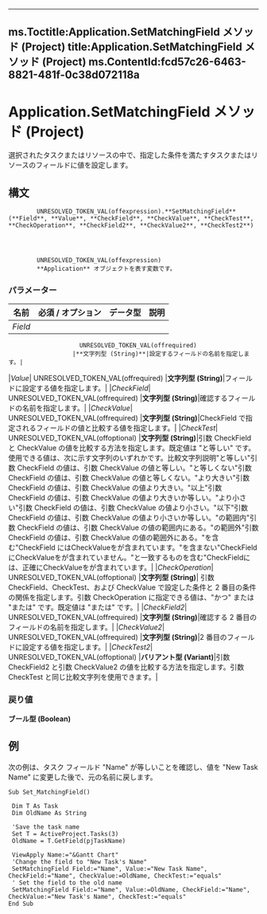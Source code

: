 

---
ms.Toctitle:Application.SetMatchingField メソッド (Project)
title:Application.SetMatchingField メソッド (Project)
ms.ContentId:fcd57c26-6463-8821-481f-0c38d072118a
---
# Application.SetMatchingField メソッド (Project)




選択されたタスクまたはリソースの中で、指定した条件を満たすタスクまたはリソースのフィールドに値を設定します。

## 構文

            UNRESOLVED_TOKEN_VAL(offexpression).**SetMatchingField**(**Field**, **Value**, **CheckField**, **CheckValue**, **CheckTest**, **CheckOperation**, **CheckField2**, **CheckValue2**, **CheckTest2**)




            UNRESOLVED_TOKEN_VAL(offexpression)
            **Application** オブジェクトを表す変数です。

### パラメーター

|**名前**|**必須 / オプション**|**データ型**|**説明**|
|---|---|---|---|
|*Field*|
                        UNRESOLVED_TOKEN_VAL(offrequired)
                      |**文字列型 (String)**|設定するフィールドの名前を指定します。|
|*Value*|
                        UNRESOLVED_TOKEN_VAL(offrequired)
                      |**文字列型 (String)**|フィールドに設定する値を指定します。|
|*CheckField*|
                        UNRESOLVED_TOKEN_VAL(offrequired)
                      |**文字列型 (String)**|確認するフィールドの名前を指定します。|
|*CheckValue*|
                        UNRESOLVED_TOKEN_VAL(offrequired)
                      |**文字列型 (String)**|CheckField で指定されるフィールドの値と比較する値を指定します。|
|*CheckTest*|
                        UNRESOLVED_TOKEN_VAL(offoptional)
                      |**文字列型 (String)**|引数 CheckField と CheckValue の値を比較する方法を指定します。既定値は "と等しい" です。使用できる値は、次に示す文字列のいずれかです。比較文字列説明"と等しい"引数 CheckField の値は、引数 CheckValue の値と等しい。"と等しくない"引数 CheckField の値は、引数 CheckValue の値と等しくない。"より大きい"引数 CheckField の値は、引数 CheckValue の値より大きい。"以上"引数 CheckField の値は、引数 CheckValue の値より大きいか等しい。"より小さい"引数 CheckField の値は、引数 CheckValue の値より小さい。"以下"引数 CheckField の値は、引数 CheckValue の値より小さいか等しい。"の範囲内"引数 CheckField の値は、引数 CheckValue の値の範囲内にある。"の範囲外"引数 CheckField の値は、引数 CheckValue の値の範囲外にある。"を含む"CheckField にはCheckValueをが含まれています。"を含まない"CheckFieldにCheckValueをが含まれていません。"と一致するものを含む"CheckFieldには、正確にCheckValueをが含まれています。|
|*CheckOperation*|
                        UNRESOLVED_TOKEN_VAL(offoptional)
                      |**文字列型 (String)**|
						引数 CheckField、CheckTest、および CheckValue で設定した条件と 2 番目の条件の関係を指定します。引数 CheckOperation に指定できる値は、"かつ" または "または" です。既定値は "または" です。|
|*CheckField2*|
                        UNRESOLVED_TOKEN_VAL(offrequired)
                      |**文字列型 (String)**|確認する 2 番目のフィールドの名前を指定します。|
|*CheckValue2*|
                        UNRESOLVED_TOKEN_VAL(offrequired)
                      |**文字列型 (String)**|2 番目のフィールドに設定する値を指定します。|
|*CheckTest2*|
                        UNRESOLVED_TOKEN_VAL(offoptional)
                      |**バリアント型 (Variant)**|引数 CheckField2 と引数 CheckValue2 の値を比較する方法を指定します。引数 CheckTest と同じ比較文字列を使用できます。|



### 戻り値
**ブール型 (Boolean)**





## 例
次の例は、タスク フィールド "Name" が等しいことを確認し、値を "New Task Name" に変更した後で、元の名前に戻します。

```vba
Sub Set_MatchingField() 
 
 Dim T As Task 
 Dim OldName As String 
 
 'Save the task name 
 Set T = ActiveProject.Tasks(3) 
 OldName = T.GetField(pjTaskName) 
 
 ViewApply Name:="&Gantt Chart" 
 'Change the field to "New Task's Name" 
 SetMatchingField Field:="Name", Value:="New Task Name", CheckField:="Name", CheckValue:=OldName, CheckTest:="equals" 
 ' Set the field to the old name 
 SetMatchingField Field:="Name", Value:=OldName, CheckField:="Name", CheckValue:="New Task's Name", CheckTest:="equals" 
End Sub
```





